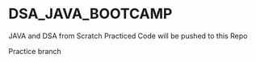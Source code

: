 # DSA_JAVA_BOOTCAMP
JAVA and DSA from Scratch Practiced Code will be pushed to this Repo

Practice branch
